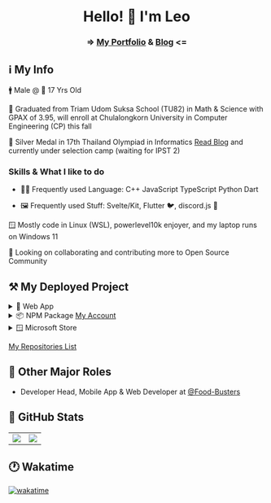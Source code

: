 <h1 align="center"> Hello! 👋 I'm Leo </h1>

<h3 align="center"> => <a href="https://portfolio.leomotors.vercel.app">My Portfolio</a> &
 <a href="https://portfolio.leomotors.vercel.app/blog">Blog</a> <= </h3>

## ℹ️ My Info

🚹 Male @ 🎂 17 Yrs Old

🏫 Graduated from Triam Udom Suksa School (TU82) in Math & Science with GPAX of 3.95, will enroll at Chulalongkorn University in Computer Engineering (CP) this fall

🥈 Silver Medal in 17th Thailand Olympiad in Informatics [Read Blog](https://github.com/Leomotors/TOI17-Journey#readme) and currently under selection camp (waiting for IPST 2)
 
### Skills & What I like to do

- 👨‍💻 Frequently used Language: C++ JavaScript TypeScript Python Dart
 
- 🖼️ Frequently used Stuff: Svelte/Kit, Flutter 🐦, discord.js 🤖

🪟 Mostly code in Linux (WSL), powerlevel10k enjoyer, and my laptop runs on Windows 11

👀 Looking on collaborating and contributing more to Open Source Community

## ⚒️ My Deployed Project

<details>
 <summary>🔺 Web App</summary>

- [Website Vector Calculator 2](https://github.com/Leomotors/Website-Vector-Calculator-2) => [Vercel App](https://mini-vector-calculator.vercel.app)
- [My Repositories](https://github.com/Leomotors/my-repos) => [Vercel App](https://repos.leomotors.vercel.app)
- [Anime Captcha](https://github.com/Leomotors/anime-captcha) => [Vercel App](https://anime-captcha.vercel.app)
- [Stupid Problems](https://github.com/Leomotors/stupid-problems) => [GitHub Pages](https://leomotors.github.io/stupid-problems/)
- [My Portfolio](https://github.com/Leomotors/portfolio-sv) => [Vercel App](https://portfolio.leomotors.vercel.app)

</details>

<details>
 <summary>📦 NPM Package <a href="https://www.npmjs.com/~leomotors">My Account</a> </summary>

- [My NPM Scripts](https://github.com/Leomotors/npm-scripts) =>
 [![](https://img.shields.io/npm/v/@leomotors/scripts.svg?maxAge=3600)](https://www.npmjs.com/package/@leomotors/scripts)
 [![](https://img.shields.io/npm/dt/@leomotors/scripts.svg?maxAge=3600)](https://www.npmjs.com/package/@leomotors/scripts)
- [S~~alim~~ Bot Framework](https://github.com/Leomotors/s-bot-framework) =>
 [![](https://img.shields.io/npm/v/s-bot-framework.svg?maxAge=3600)](https://www.npmjs.com/package/s-bot-framework)
 [![](https://img.shields.io/npm/dt/s-bot-framework.svg?maxAge=3600)](https://www.npmjs.com/package/s-bot-framework)
- [Polynomial Generator](https://github.com/Leomotors/polynomial-generator) =>
 [![](https://img.shields.io/npm/v/polynomial-generator.svg?maxAge=3600)](https://www.npmjs.com/package/polynomial-generator)
 [![](https://img.shields.io/npm/dt/polynomial-generator.svg?maxAge=3600)](https://www.npmjs.com/package/polynomial-generator)
- [Cocoa Discord Utils](https://github.com/Leomotors/cocoa-discord-utils) =>
 [![](https://img.shields.io/npm/v/cocoa-discord-utils.svg?maxAge=3600)](https://www.npmjs.com/package/cocoa-discord-utils)
 [![](https://img.shields.io/npm/dt/cocoa-discord-utils.svg?maxAge=3600)](https://www.npmjs.com/package/cocoa-discord-utils)
- [baht.c](https://github.com/Leomotors/baht.c) =>
 [![](https://img.shields.io/npm/v/baht.c.svg?maxAge=3600)](https://www.npmjs.com/package/baht.c)
 [![](https://img.shields.io/npm/dt/baht.c.svg?maxAge=3600)](https://www.npmjs.com/package/baht.c)
- [CRLF Phobia](https://github.com/Leomotors/CRLF-Phobia) =>
 [![](https://img.shields.io/npm/v/crlf-phobia.svg?maxAge=3600)](https://www.npmjs.com/package/crlf-phobia)
 [![](https://img.shields.io/npm/dt/crlf-phobia.svg?maxAge=3600)](https://www.npmjs.com/package/crlf-phobia)
 
PS: Most download came from me lmao.

</details>

<details>
 <summary>🪟 Microsoft Store</summary>

- [You are a Failure!](https://github.com/Leomotors/you-are-a-failure)
 <a href="https://www.microsoft.com/store/productId/9NJ5TZW6MDGL">
  <img src="https://getbadgecdn.azureedge.net/images/English_L.png" width=150>
 </a>

</details>
 
 [My Repositories List](https://repos.leomotors.vercel.app)
 
## 🐄 Other Major Roles
 
- Developer Head, Mobile App & Web Developer at [@Food-Busters](https://github.com/Food-Busters)

## 🔢 GitHub Stats

<table>
<tr><td> <img src="https://github-readme-stats.vercel.app/api/top-langs/?username=Leomotors&layout=compact&langs_count=10&count_private=true&theme=dark" /> </td>
<td> <img src="https://github-readme-stats.vercel.app/api?username=Leomotors&count_private=true&theme=dark" /> </td></tr>
</table>

## 🕐 Wakatime

[![wakatime](https://wakatime.com/badge/user/7b85cf35-1e8b-4428-aed5-467d40e6e916.svg)](https://wakatime.com/@Leomotors)

<!-- // auto generated by github but I will keep it
**Leomotors/Leomotors** is a ✨ _special_ ✨ repository because its `README.md` (this file) appears on your GitHub profile.

Here are some ideas to get you started:

- 🔭 I’m currently working on ...
- 🌱 I’m currently learning ...
- 👯 I’m looking to collaborate on ...
- 🤔 I’m looking for help with ...
- 💬 Ask me about ...
- 📫 How to reach me: ...
- 😄 Pronouns: ...
- ⚡ Fun fact: ...
-->
